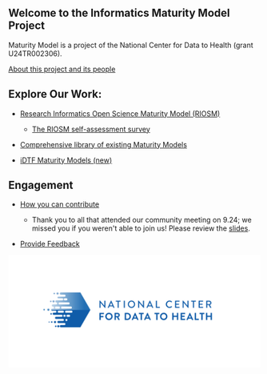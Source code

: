 
## Welcome to the Informatics Maturity Model Project

Maturity Model is a project of the National Center for Data to Health (grant U24TR002306).

[About this project and its people](pages/about.md)

## Explore Our Work:

* [Research Informatics Open Science Maturity Model (RIOSM)](pages/RIOSM.md)

    * [The RIOSM self-assessment survey](https://maturitymodel.rit.uw.edu)
    
* [Comprehensive library of existing Maturity Models](pages/ExModels.md)
* [iDTF Maturity Models (new)](pages/iDTFModels.md)



## Engagement 
* [How you can contribute](pages/Engage.md)

    * Thank you to all that attended our community meeting on 9.24; we missed you if you weren't able to join us! Please review the [slides](https://docs.google.com/presentation/d/1pSHvebGGU2JMFQq9YdYvfp4_TrWzbslJf1coO-EGCrE/edit?usp=sharing).

* [Provide Feedback](pages/provide_feedback.md)

![](./images/CD2H_color_logo.png)
